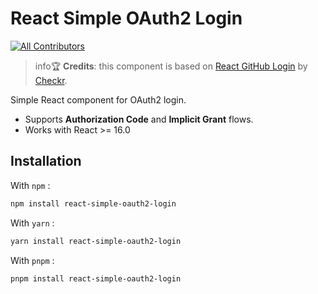 # React Simple OAuth2 Login
<!-- ALL-CONTRIBUTORS-BADGE:START - Do not remove or modify this section -->
[![All Contributors](https://img.shields.io/badge/all_contributors-8-orange.svg?style=flat-square)](#contributors-)
<!-- ALL-CONTRIBUTORS-BADGE:END -->

> info:trophy: **Credits**: this component is based on [React GitHub Login](https://github.com/checkr/react-github-login) by [Checkr](https://checkr.com/).

Simple React component for OAuth2 login.

* Supports **Authorization Code** and **Implicit Grant** flows.
* Works with React >= 16.0

## Installation

With `npm` :

```sh
npm install react-simple-oauth2-login
```

With `yarn` :

```sh
yarn install react-simple-oauth2-login
```

With `pnpm` :

```sh
pnpm install react-simple-oauth2-login
```